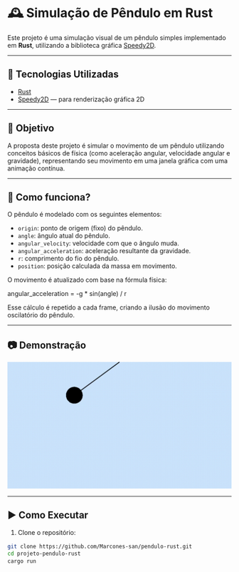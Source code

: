 # 🕰️ Simulação de Pêndulo em Rust

Este projeto é uma simulação visual de um pêndulo simples implementado em **Rust**, utilizando a biblioteca gráfica [Speedy2D](https://github.com/QuantumBadger/Speedy2D).

---

## 🚀 Tecnologias Utilizadas

- [Rust](https://www.rust-lang.org/)
- [Speedy2D](https://github.com/QuantumBadger/Speedy2D) — para renderização gráfica 2D

---

## 🎯 Objetivo

A proposta deste projeto é simular o movimento de um pêndulo utilizando conceitos básicos de física (como aceleração angular, velocidade angular e gravidade), representando seu movimento em uma janela gráfica com uma animação contínua.

---

## 🧠 Como funciona?

O pêndulo é modelado com os seguintes elementos:

- `origin`: ponto de origem (fixo) do pêndulo.
- `angle`: ângulo atual do pêndulo.
- `angular_velocity`: velocidade com que o ângulo muda.
- `angular_acceleration`: aceleração resultante da gravidade.
- `r`: comprimento do fio do pêndulo.
- `position`: posição calculada da massa em movimento.

O movimento é atualizado com base na fórmula física:

angular_acceleration = -g * sin(angle) / r

Esse cálculo é repetido a cada frame, criando a ilusão do movimento oscilatório do pêndulo.

---

## 📷 Demonstração

![Simulação do Pêndulo](assets/teste-pendulo.gif)

---

## ▶️ Como Executar

1. Clone o repositório:

```bash
git clone https://github.com/Marcones-san/pendulo-rust.git
cd projeto-pendulo-rust
cargo run
